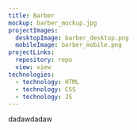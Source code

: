 ```yaml
---
title: Barber
mockup: barber_mockup.jpg
projectImages:
  desktopImage: barber_desktop.png
  mobileImage: barber_mobile.png
projectLinks:
  repository: repo
  view: view
technologies:
  - technology: HTML
  - technology: CSS
  - technology: JS
---
```

dadawdadaw